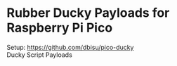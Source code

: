# Rubber Ducky Payloads for Raspberry Pi Pico
Setup: https://github.com/dbisu/pico-ducky
<br>
Ducky Script Payloads
